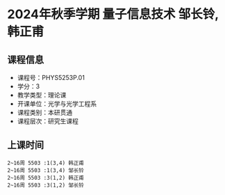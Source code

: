 # 2024年秋季学期 量子信息技术 邹长铃, 韩正甫






## 课程信息

- 课程号：PHYS5253P.01
- 学分：3
- 教学类型：理论课
- 开课单位：光学与光学工程系
- 课程类别：本研贯通
- 课程层次：研究生课程

## 上课时间

```
2~16周 5503 :1(3,4) 韩正甫
2~16周 5503 :1(3,4) 邹长铃
2~16周 5503 :3(1,2) 韩正甫
2~16周 5503 :3(1,2) 邹长铃
```

